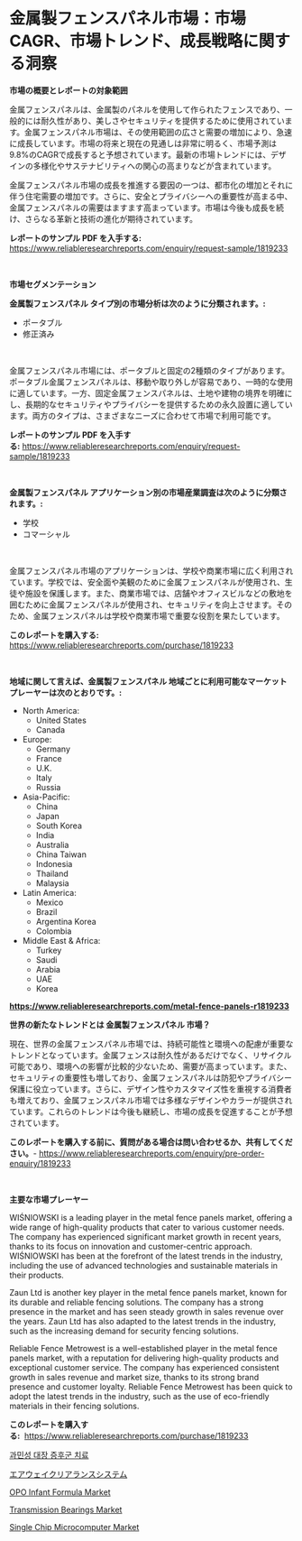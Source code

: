 <p><h1>金属製フェンスパネル市場：市場CAGR、市場トレンド、成長戦略に関する洞察</h1></p><p><strong>市場の概要とレポートの対象範囲</strong></p>
<p><p>金属フェンスパネルは、金属製のパネルを使用して作られたフェンスであり、一般的には耐久性があり、美しさやセキュリティを提供するために使用されています。金属フェンスパネル市場は、その使用範囲の広さと需要の増加により、急速に成長しています。市場の将来と現在の見通しは非常に明るく、市場予測は9.8%のCAGRで成長すると予想されています。最新の市場トレンドには、デザインの多様化やサステナビリティへの関心の高まりなどが含まれています。</p><p>金属フェンスパネル市場の成長を推進する要因の一つは、都市化の増加とそれに伴う住宅需要の増加です。さらに、安全とプライバシーへの重要性が高まる中、金属フェンスパネルの需要はますます高まっています。市場は今後も成長を続け、さらなる革新と技術の進化が期待されています。</p></p>
<p><strong>レポートのサンプル PDF を入手する:</strong> <a href="https://www.reliableresearchreports.com/enquiry/request-sample/1819233">https://www.reliableresearchreports.com/enquiry/request-sample/1819233</a></p>
<p>&nbsp;</p>
<p><strong>市場セグメンテーション</strong></p>
<p><strong>金属製フェンスパネル タイプ別の市場分析は次のように分類されます。:</strong></p>
<p><ul><li>ポータブル</li><li>修正済み</li></ul></p>
<p>&nbsp;</p>
<p><p>金属フェンスパネル市場には、ポータブルと固定の2種類のタイプがあります。ポータブル金属フェンスパネルは、移動や取り外しが容易であり、一時的な使用に適しています。一方、固定金属フェンスパネルは、土地や建物の境界を明確にし、長期的なセキュリティやプライバシーを提供するための永久設置に適しています。両方のタイプは、さまざまなニーズに合わせて市場で利用可能です。</p></p>
<p><strong>レポートのサンプル PDF を入手する:</strong>&nbsp;<a href="https://www.reliableresearchreports.com/enquiry/request-sample/1819233">https://www.reliableresearchreports.com/enquiry/request-sample/1819233</a></p>
<p>&nbsp;</p>
<p><strong> 金属製フェンスパネル アプリケーション別の市場産業調査は次のように分類されます。:</strong></p>
<p><ul><li>学校</li><li>コマーシャル</li></ul></p>
<p>&nbsp;</p>
<p><p>金属フェンスパネル市場のアプリケーションは、学校や商業市場に広く利用されています。学校では、安全面や美観のために金属フェンスパネルが使用され、生徒や施設を保護します。また、商業市場では、店舗やオフィスビルなどの敷地を囲むために金属フェンスパネルが使用され、セキュリティを向上させます。そのため、金属フェンスパネルは学校や商業市場で重要な役割を果たしています。</p></p>
<p><strong>このレポートを購入する:</strong>&nbsp; <a href="https://www.reliableresearchreports.com/purchase/1819233">https://www.reliableresearchreports.com/purchase/1819233</a></p>
<p>&nbsp;</p>
<p><strong>地域に関して言えば、金属製フェンスパネル 地域ごとに利用可能なマーケットプレーヤーは次のとおりです。:</strong></p>
<p><ul>
    <li>
        North America:
        <ul>
            <li>United States</li>
            <li>Canada</li>
        </ul>
    </li>
    <li>
        Europe:
        <ul>
            <li>Germany</li>
            <li>France</li>
            <li>U.K.</li>
            <li>Italy</li>
            <li>Russia</li>
        </ul>
    </li>
    <li>
        Asia-Pacific:
        <ul>
            <li>China</li>
            <li>Japan</li>
            <li>South Korea</li>
            <li>India</li>
            <li>Australia</li>
            <li>China Taiwan</li>
            <li>Indonesia</li>
            <li>Thailand</li>
            <li>Malaysia</li>
        </ul>
    </li>
    <li>
        Latin America:
        <ul>
            <li>Mexico</li>
            <li>Brazil</li>
            <li>Argentina Korea</li>
            <li>Colombia</li>
        </ul>
    </li>
    <li>
        Middle East & Africa:
        <ul>
            <li>Turkey</li>
            <li>Saudi</li>
            <li>Arabia</li>
            <li>UAE</li>
            <li>Korea</li>
        </ul>
    </li>
    </ul></p>
<p><strong><a href="https://www.reliableresearchreports.com/metal-fence-panels-r1819233">https://www.reliableresearchreports.com/metal-fence-panels-r1819233</a></strong>&nbsp;</p>
<p><strong>世界の新たなトレンドとは 金属製フェンスパネル 市場？</strong></p>
<p><p>現在、世界の金属フェンスパネル市場では、持続可能性と環境への配慮が重要なトレンドとなっています。金属フェンスは耐久性があるだけでなく、リサイクル可能であり、環境への影響が比較的少ないため、需要が高まっています。また、セキュリティの重要性も増しており、金属フェンスパネルは防犯やプライバシー保護に役立っています。さらに、デザイン性やカスタマイズ性を重視する消費者も増えており、金属フェンスパネル市場では多様なデザインやカラーが提供されています。これらのトレンドは今後も継続し、市場の成長を促進することが予想されています。</p></p>
<p><strong>このレポートを購入する前に、質問がある場合は問い合わせるか、共有してください。</strong>- <a href="https://www.reliableresearchreports.com/enquiry/pre-order-enquiry/1819233">https://www.reliableresearchreports.com/enquiry/pre-order-enquiry/1819233</a></p>
<p>&nbsp;</p>
<p><strong>主要な市場プレーヤー</strong></p>
<p><p>WIŚNIOWSKI is a leading player in the metal fence panels market, offering a wide range of high-quality products that cater to various customer needs. The company has experienced significant market growth in recent years, thanks to its focus on innovation and customer-centric approach. WIŚNIOWSKI has been at the forefront of the latest trends in the industry, including the use of advanced technologies and sustainable materials in their products.</p><p>Zaun Ltd is another key player in the metal fence panels market, known for its durable and reliable fencing solutions. The company has a strong presence in the market and has seen steady growth in sales revenue over the years. Zaun Ltd has also adapted to the latest trends in the industry, such as the increasing demand for security fencing solutions.</p><p>Reliable Fence Metrowest is a well-established player in the metal fence panels market, with a reputation for delivering high-quality products and exceptional customer service. The company has experienced consistent growth in sales revenue and market size, thanks to its strong brand presence and customer loyalty. Reliable Fence Metrowest has been quick to adopt the latest trends in the industry, such as the use of eco-friendly materials in their fencing solutions.</p></p>
<p><strong>このレポートを購入する:</strong>&nbsp;&nbsp;<a href="https://www.reliableresearchreports.com/purchase/1819233">https://www.reliableresearchreports.com/purchase/1819233</a></p>
<p><p><a href="https://medium.com/@jeremysnyder277/%ED%87%B4%ED%96%89%EC%84%B1-%EC%9E%A5%EC%A6%9D%ED%9B%84%EA%B5%B0-%EC%B9%98%EB%A3%8C-%EC%8B%9C%EC%9E%A5-%EC%A0%84%EB%A7%9D-%EC%82%B0%EC%97%85-%EA%B0%9C%EC%9A%94-%EB%B0%8F-%EC%98%88%EC%B8%A1-2024%EB%85%84%EB%B6%80%ED%84%B0-2031%EB%85%84%EA%B9%8C%EC%A7%80-272f0f9c47a3">과민성 대장 증후군 치료</a></p><p><a href="https://medium.com/@r.aspinall_32685/%E7%A9%BA%E6%B0%97%E9%81%93%E6%B5%84%E5%8C%96%E3%82%B7%E3%82%B9%E3%83%86%E3%83%A0%E5%B8%82%E5%A0%B4-%E5%B8%82%E5%A0%B4%E3%82%B7%E3%82%A7%E3%82%A2-%E5%B8%82%E5%A0%B4%E5%8B%95%E5%90%91-%E3%81%8A%E3%82%88%E3%81%B3%E5%B0%86%E6%9D%A5%E3%81%AE%E6%88%90%E9%95%B7%E3%82%92%E6%8E%A2%E3%82%8B-9add6f610c19">エアウェイクリアランスシステム</a></p><p><a href="https://circular-yam-9b9.notion.site/OPO-Infant-Formula-Market-Size-Reveals-the-Best-Marketing-Channels-In-Global-Industry-a97631dbf157449ab935b416f9f2522e">OPO Infant Formula Market</a></p><p><a href="https://github.com/mancsybtousav/Market-Research-Report-List-2/blob/main/transmission-bearings-market.md">Transmission Bearings Market</a></p><p><a href="https://view.publitas.com/reportprime-1/single-chip-microcomputer-market-analysis-its-cagr-market-segmentation-and-global-industry-overview/">Single Chip Microcomputer Market</a></p></p>